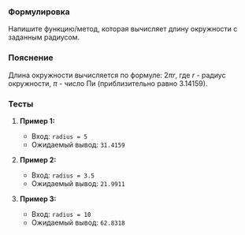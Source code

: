 
### Формулировка
Напишите функцию/метод, которая вычисляет длину окружности с заданным радиусом.

### Пояснение
Длина окружности вычисляется по формуле: $2\pi r$, где $r$ - радиус окружности, $\pi$ - число Пи (приблизительно равно 3.14159).

### Тесты

1. **Пример 1:**
   - Вход: `radius = 5`
   - Ожидаемый вывод: `31.4159`

2. **Пример 2:**
   - Вход: `radius = 3.5`
   - Ожидаемый вывод: `21.9911`

3. **Пример 3:**
   - Вход: `radius = 10`
   - Ожидаемый вывод: `62.8318`

